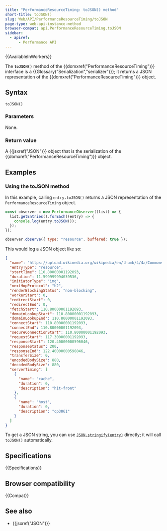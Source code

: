 ```yaml
---
title: "PerformanceResourceTiming: toJSON() method"
short-title: toJSON()
slug: Web/API/PerformanceResourceTiming/toJSON
page-type: web-api-instance-method
browser-compat: api.PerformanceResourceTiming.toJSON
sidebar:
  - apiref:
      - Performance API
---
```


{{AvailableInWorkers}}

The **`toJSON()`** method of the {{domxref("PerformanceResourceTiming")}} interface is a {{Glossary("Serialization","serializer")}}; it returns a JSON representation of the {{domxref("PerformanceResourceTiming")}} object.

## Syntax

```js-nolint
toJSON()
```

### Parameters

None.

### Return value

A {{jsxref("JSON")}} object that is the serialization of the {{domxref("PerformanceResourceTiming")}} object.

## Examples

### Using the toJSON method

In this example, calling `entry.toJSON()` returns a JSON representation of the `PerformanceResourceTiming` object.

```js
const observer = new PerformanceObserver((list) => {
  list.getEntries().forEach((entry) => {
    console.log(entry.toJSON());
  });
});

observer.observe({ type: "resource", buffered: true });
```

This would log a JSON object like so:

```json
{
  "name": "https://upload.wikimedia.org/wikipedia/en/thumb/4/4a/Commons-logo.svg/31px-Commons-logo.svg.png",
  "entryType": "resource",
  "startTime": 110.80000001192093,
  "duration": 11.599999994039536,
  "initiatorType": "img",
  "nextHopProtocol": "h2",
  "renderBlockingStatus": "non-blocking",
  "workerStart": 0,
  "redirectStart": 0,
  "redirectEnd": 0,
  "fetchStart": 110.80000001192093,
  "domainLookupStart": 110.80000001192093,
  "domainLookupEnd": 110.80000001192093,
  "connectStart": 110.80000001192093,
  "connectEnd": 110.80000001192093,
  "secureConnectionStart": 110.80000001192093,
  "requestStart": 117.30000001192093,
  "responseStart": 120.40000000596046,
  "responseStatus": 200,
  "responseEnd": 122.40000000596046,
  "transferSize": 0,
  "encodedBodySize": 880,
  "decodedBodySize": 880,
  "serverTiming": [
    {
      "name": "cache",
      "duration": 0,
      "description": "hit-front"
    },
    {
      "name": "host",
      "duration": 0,
      "description": "cp3061"
    }
  ]
}
```

To get a JSON string, you can use [`JSON.stringify(entry)`](/en-US/docs/Web/JavaScript/Reference/Global_Objects/JSON/stringify) directly; it will call `toJSON()` automatically.

## Specifications

{{Specifications}}

## Browser compatibility

{{Compat}}

## See also

- {{jsxref("JSON")}}
